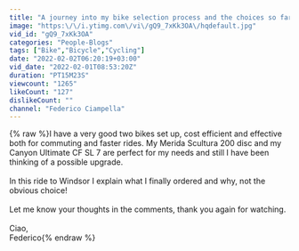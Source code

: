 ```yaml
---
title: "A journey into my bike selection process and the choices so far… with a last one on order!"
image: "https:\/\/i.ytimg.com\/vi\/gQ9_7xKk3OA\/hqdefault.jpg"
vid_id: "gQ9_7xKk3OA"
categories: "People-Blogs"
tags: ["Bike","Bicycle","Cycling"]
date: "2022-02-02T06:20:19+03:00"
vid_date: "2022-02-01T08:53:20Z"
duration: "PT15M23S"
viewcount: "1265"
likeCount: "127"
dislikeCount: ""
channel: "Federico Ciampella"
---
```

{% raw %}I have a very good two bikes set up, cost efficient and effective both for commuting and faster rides. My Merida Scultura 200 disc and my Canyon Ultimate CF SL 7 are perfect for my needs and still I have been thinking of a possible upgrade.<br /><br />In this ride to Windsor I explain what I finally ordered and why, not the obvious choice!<br /><br />Let me know your thoughts in the comments, thank you again for watching.<br /><br />Ciao,<br />Federico{% endraw %}
